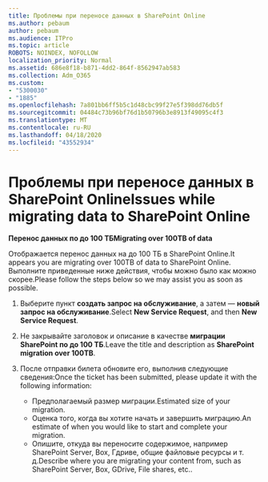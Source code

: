 ```yaml
---
title: Проблемы при переносе данных в SharePoint Online
ms.author: pebaum
author: pebaum
ms.audience: ITPro
ms.topic: article
ROBOTS: NOINDEX, NOFOLLOW
localization_priority: Normal
ms.assetid: 686e8f18-b871-4dd2-864f-8562947ab583
ms.collection: Adm_O365
ms.custom:
- "5300030"
- "1885"
ms.openlocfilehash: 7a801bb6ff5b5c1d48cbc99f27e5f398dd76db5f
ms.sourcegitcommit: 04484c73b96bf76d1b50796b3e8913f49095c4f3
ms.translationtype: MT
ms.contentlocale: ru-RU
ms.lasthandoff: 04/18/2020
ms.locfileid: "43552934"
---
```

# <a name="issues-while-migrating-data-to-sharepoint-online"></a><span data-ttu-id="773c8-102">Проблемы при переносе данных в SharePoint Online</span><span class="sxs-lookup"><span data-stu-id="773c8-102">Issues while migrating data to SharePoint Online</span></span>

<span data-ttu-id="773c8-103">**Перенос данных по до 100 ТБ**</span><span class="sxs-lookup"><span data-stu-id="773c8-103">**Migrating over 100TB of data**</span></span>

<span data-ttu-id="773c8-104">Отображается перенос данных на до 100 ТБ в SharePoint Online.</span><span class="sxs-lookup"><span data-stu-id="773c8-104">It appears you are migrating over 100TB of data to SharePoint Online.</span></span> <span data-ttu-id="773c8-105">Выполните приведенные ниже действия, чтобы можно было как можно скорее.</span><span class="sxs-lookup"><span data-stu-id="773c8-105">Please follow the steps below so we may assist you as soon as possible.</span></span> 

1. <span data-ttu-id="773c8-106">Выберите пункт **создать запрос на обслуживание**, а затем — **новый запрос на обслуживание**.</span><span class="sxs-lookup"><span data-stu-id="773c8-106">Select **New Service Request**, and then **New Service Request**.</span></span> 
2. <span data-ttu-id="773c8-107">Не закрывайте заголовок и описание в качестве **миграции SharePoint по до 100 ТБ**.</span><span class="sxs-lookup"><span data-stu-id="773c8-107">Leave the title and description as **SharePoint migration over 100TB**.</span></span>
3. <span data-ttu-id="773c8-108">После отправки билета обновите его, выполнив следующие сведения:</span><span class="sxs-lookup"><span data-stu-id="773c8-108">Once the ticket has been submitted, please update it with the following information:</span></span> 

    - <span data-ttu-id="773c8-109">Предполагаемый размер миграции.</span><span class="sxs-lookup"><span data-stu-id="773c8-109">Estimated size of your migration.</span></span>
    - <span data-ttu-id="773c8-110">Оценка того, когда вы хотите начать и завершить миграцию.</span><span class="sxs-lookup"><span data-stu-id="773c8-110">An estimate of when you would like to start and complete your migration.</span></span>
    - <span data-ttu-id="773c8-111">Опишите, откуда вы переносите содержимое, например SharePoint Server, Box, Гдриве, общие файловые ресурсы и т. д.</span><span class="sxs-lookup"><span data-stu-id="773c8-111">Describe where you are migrating your content from, such as SharePoint Server, Box, GDrive, File shares, etc..</span></span>
